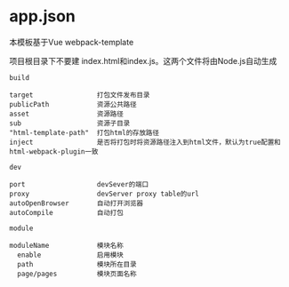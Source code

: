 
# app.json 

本模板基于Vue webpack-template 

项目根目录下不要建 index.html和index.js。这两个文件将由Node.js自动生成







 ` build `
 
    target                打包文件发布目录
    publicPath            资源公共路径
    asset                 资源路径
    sub                   资源子目录
    "html-template-path"  打包html的存放路径
    inject                是否将打包时将资源路径注入到html文件，默认为true配置和 html-webpack-plugin一致  

 ` dev ` 
    
    port                  devSever的端口
    proxy                 devServer proxy table的url
    autoOpenBrowser       自动打开浏览器
    autoCompile           自动打包
    
 ` module `  
    
    moduleName            模块名称
      enable              启用模块
      path                模块所在目录
      page/pages          模块页面名称
      


